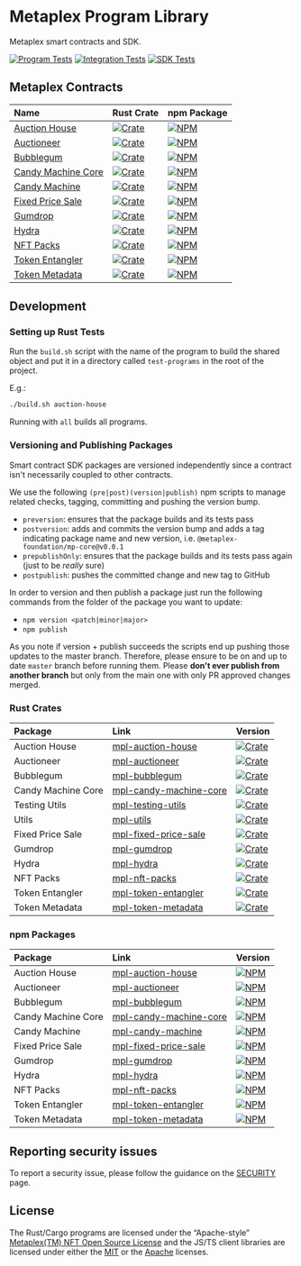 # Metaplex Program Library

Metaplex smart contracts and SDK.

[![Program Tests](https://github.com/metaplex-foundation/metaplex-program-library/actions/workflows/program.yml/badge.svg)](https://github.com/metaplex-foundation/metaplex-program-library/actions/workflows/program.yml)
[![Integration Tests](https://github.com/metaplex-foundation/metaplex-program-library/actions/workflows/integration.yml/badge.svg)](https://github.com/metaplex-foundation/metaplex-program-library/actions/workflows/integration.yml)
[![SDK Tests](https://github.com/metaplex-foundation/metaplex-program-library/actions/workflows/sdk.yml/badge.svg)](https://github.com/metaplex-foundation/metaplex-program-library/actions/workflows/sdk.yml)

## Metaplex Contracts

| Name                                       | Rust Crate                                                                | npm Package                                                            |
| :----------------------------------------- | :------------------------------------------------------------------------ | ---------------------------------------------------------------------- |
| [Auction House](./auction-house)           | [![Crate][mpl-auction-house-img-long]][mpl-auction-house-crate]           | [![NPM][mpl-auction-house-nimg-long]][mpl-auction-house-npm]           |
| [Auctioneer](./auctioneer)                 | [![Crate][mpl-auctioneer-img-long]][mpl-auctioneer-crate]                 | [![NPM][mpl-auctioneer-nimg-long]][mpl-auctioneer-npm]                 |
| [Bubblegum](./bubblegum)                   | [![Crate][mpl-bubblegum-img-long]][mpl-bubblegum-crate]                   | [![NPM][mpl-bubblegum-nimg-long]][mpl-bubblegum-npm]                   |
| [Candy Machine Core](./candy-machine-core) | [![Crate][mpl-candy-machine-core-img-long]][mpl-candy-machine-core-crate] | [![NPM][mpl-candy-machine-core-nimg-long]][mpl-candy-machine-core-npm] |
| [Candy Machine](./candy-machine)           | [![Crate][mpl-candy-machine-img-long]][mpl-candy-machine-crate]           | [![NPM][mpl-candy-machine-nimg-long]][mpl-candy-machine-npm]           |
| [Fixed Price Sale](./fixed-price-sale)     | [![Crate][mpl-fixed-price-sale-img-long]][mpl-fixed-price-sale-crate]     | [![NPM][mpl-fixed-price-sale-nimg-long]][mpl-fixed-price-sale-npm]     |
| [Gumdrop](./gumdrop)                       | [![Crate][mpl-gumdrop-img-long]][mpl-gumdrop-crate]                       | [![NPM][mpl-gumdrop-nimg-long]][mpl-gumdrop-npm]                       |
| [Hydra](./hydra)                           | [![Crate][mpl-hydra-img-long]][mpl-hydra-crate]                           | [![NPM][mpl-hydra-nimg-long]][mpl-hydra-npm]                           |
| [NFT Packs](./nft-packs)                   | [![Crate][mpl-nft-packs-img-long]][mpl-nft-packs-crate]                   | [![NPM][mpl-nft-packs-nimg-long]][mpl-nft-packs-npm]                   |
| [Token Entangler](./token-entangler)       | [![Crate][mpl-token-entangler-img-long]][mpl-token-entangler-crate]       | [![NPM][mpl-token-entangler-nimg-long]][mpl-token-entangler-npm]       |
| [Token Metadata](./token-metadata)         | [![Crate][mpl-token-metadata-img-long]][mpl-token-metadata-crate]         | [![NPM][mpl-token-metadata-nimg-long]][mpl-token-metadata-npm]         |

## Development

### Setting up Rust Tests

Run the `build.sh` script with the name of the program to build the shared object and put it in a
directory called `test-programs` in the root of the project.

E.g.:

```bash
./build.sh auction-house
```

Running with `all` builds all programs.

### Versioning and Publishing Packages

Smart contract SDK packages are versioned independently since a contract isn't necessarily coupled
to other contracts.

We use the following `(pre|post)(version|publish)` npm scripts to manage related checks, tagging,
committing and pushing the version bump.

- `preversion`: ensures that the package builds and its tests pass
- `postversion`: adds and commits the version bump and adds a tag indicating package name and new
  version, i.e. `@metaplex-foundation/mp-core@v0.0.1`
- `prepublishOnly`: ensures that the package builds and its tests pass again (just to be _really_
  sure)
- `postpublish`: pushes the committed change and new tag to GitHub

In order to version and then publish a package just run the following commands from the folder of
the package you want to update:

- `npm version <patch|minor|major>`
- `npm publish`

As you note if version + publish succeeds the scripts end up pushing those updates to the master
branch. Therefore, please ensure to be on and up to date `master` branch before running them. Please
**don't ever publish from another branch** but only from the main one with only PR approved changes
merged.

### Rust Crates

| Package            | Link                                                   | Version                                                              |
| :----------------- | :----------------------------------------------------- | :------------------------------------------------------------------- |
| Auction House      | [mpl-auction-house][mpl-auction-house-crate]           | [![Crate][mpl-auction-house-img]][mpl-auction-house-crate]           |
| Auctioneer         | [mpl-auctioneer][mpl-auctioneer-crate]                 | [![Crate][mpl-auctioneer-img]][mpl-auctioneer-crate]                 |
| Bubblegum          | [mpl-bubblegum][mpl-bubblegum-crate]                   | [![Crate][mpl-bubblegum-img]][mpl-bubblegum-crate]                   |
| Candy Machine Core | [mpl-candy-machine-core][mpl-candy-machine-core-crate] | [![Crate][mpl-candy-machine-core-img]][mpl-candy-machine-core-crate] |
| Testing Utils      | [mpl-testing-utils][mpl-testing-utils-crate]           | [![Crate][mpl-testing-utils-img]][mpl-testing-utils-crate]           |
| Utils              | [mpl-utils][mpl-utils-crate]                           | [![Crate][mpl-utils-img]][mpl-utils-crate]                           |
| Fixed Price Sale   | [mpl-fixed-price-sale][mpl-fixed-price-sale-crate]     | [![Crate][mpl-fixed-price-sale-img]][mpl-fixed-price-sale-crate]     |
| Gumdrop            | [mpl-gumdrop][mpl-gumdrop-crate]                       | [![Crate][mpl-gumdrop-img]][mpl-gumdrop-crate]                       |
| Hydra              | [mpl-hydra][mpl-hydra-crate]                           | [![Crate][mpl-hydra-img]][mpl-hydra-crate]                           |
| NFT Packs          | [mpl-nft-packs][mpl-nft-packs-crate]                   | [![Crate][mpl-nft-packs-img]][mpl-nft-packs-crate]                   |
| Token Entangler    | [mpl-token-entangler][mpl-token-entangler-crate]       | [![Crate][mpl-token-entangler-img]][mpl-token-entangler-crate]       |
| Token Metadata     | [mpl-token-metadata][mpl-token-metadata-crate]         | [![Crate][mpl-token-metadata-img]][mpl-token-metadata-crate]         |

### npm Packages

| Package            | Link                                                 | Version                                                           |
| :----------------- | :--------------------------------------------------- | :---------------------------------------------------------------- |
| Auction House      | [mpl-auction-house][mpl-auction-house-npm]           | [![NPM][mpl-auction-house-nimg]][mpl-auction-house-npm]           |
| Auctioneer         | [mpl-auctioneer][mpl-auctioneer-npm]                 | [![NPM][mpl-auctioneer-nimg]][mpl-auctioneer-npm]                 |
| Bubblegum          | [mpl-bubblegum][mpl-bubblegum-npm]                   | [![NPM][mpl-bubblegum-nimg]][mpl-bubblegum-npm]                   |
| Candy Machine Core | [mpl-candy-machine-core][mpl-candy-machine-core-npm] | [![NPM][mpl-candy-machine-core-nimg]][mpl-candy-machine-core-npm] |
| Candy Machine      | [mpl-candy-machine][mpl-candy-machine-npm]           | [![NPM][mpl-candy-machine-nimg]][mpl-candy-machine-npm]           |
| Fixed Price Sale   | [mpl-fixed-price-sale][mpl-fixed-price-sale-npm]     | [![NPM][mpl-fixed-price-sale-nimg]][mpl-fixed-price-sale-npm]     |
| Gumdrop            | [mpl-gumdrop][mpl-gumdrop-npm]                       | [![NPM][mpl-gumdrop-nimg]][mpl-gumdrop-npm]                       |
| Hydra              | [mpl-hydra][mpl-hydra-npm]                           | [![NPM][mpl-hydra-nimg]][mpl-hydra-npm]                           |
| NFT Packs          | [mpl-nft-packs][mpl-nft-packs-npm]                   | [![NPM][mpl-nft-packs-nimg]][mpl-nft-packs-npm]                   |
| Token Entangler    | [mpl-token-entangler][mpl-token-entangler-npm]       | [![NPM][mpl-token-entangler-nimg]][mpl-token-entangler-npm]       |
| Token Metadata     | [mpl-token-metadata][mpl-token-metadata-npm]         | [![NPM][mpl-token-metadata-nimg]][mpl-token-metadata-npm]         |

## Reporting security issues

To report a security issue, please follow the guidance on the [SECURITY](.github/SECURITY.md) page.

## License

The Rust/Cargo programs are licensed under the “Apache-style” [Metaplex(TM) NFT Open Source
License][metaplex-nft-license] and the JS/TS client libraries are licensed under either the
[MIT][mit-license] or the [Apache][apache-license] licenses.

<!-- ===================================== -->
<!-- Links for badges and such shown above -->
<!-- Please add any links you add to the   -->
<!-- readme here instead of inlining them  -->
<!-- ===================================== -->

<!-- Workflow Status Badges -->

[integration-tests-yml]:
  https://github.com/metaplex-foundation/metaplex-program-library/actions/workflows/integration.yml
[integration-tests-svg]:
  https://github.com/metaplex-foundation/metaplex-program-library/actions/workflows/integration.yml/badge.svg
[program-tests-yml]:
  https://github.com/metaplex-foundation/metaplex-program-library/actions/workflows/program.yml
[program-tests-svg]:
  https://github.com/metaplex-foundation/metaplex-program-library/actions/workflows/program.yml/badge.svg
[sdk-tests-yml]:
  https://github.com/metaplex-foundation/metaplex-program-library/actions/workflows/sdk.yml
[sdk-tests-svg]:
  https://github.com/metaplex-foundation/metaplex-program-library/actions/workflows/sdk.yml/badge.svg

<!-- Crates -->

[mpl-auction-house-crate]: https://crates.io/crates/mpl-auction-house
[mpl-auctioneer-crate]: https://crates.io/crates/mpl-auctioneer
[mpl-bubblegum-crate]: https://crates.io/crates/mpl-bubblegum
[mpl-candy-machine-core-crate]: https://crates.io/crates/mpl-candy-machine-core
[mpl-candy-machine-crate]: https://crates.io/crates/mpl-candy-machine
[mpl-fixed-price-sale-crate]: https://crates.io/crates/mpl-fixed-price-sale
[mpl-utils-crate]: https://crates.io/crates/mpl-utils
[mpl-testing-utils-crate]: https://crates.io/crates/mpl-testing-utils
[mpl-gumdrop-crate]: https://crates.io/crates/mpl-gumdrop
[mpl-hydra-crate]: https://crates.io/crates/mpl-hydra
[mpl-nft-packs-crate]: https://crates.io/crates/mpl-nft-packs
[mpl-token-entangler-crate]: https://crates.io/crates/mpl-token-entangler
[mpl-token-metadata-crate]: https://crates.io/crates/mpl-token-metadata
[mpl-auction-house-img-long]:
  https://img.shields.io/crates/v/mpl-auction-house?label=crates.io%20%7C%20mpl-auction-house&logo=rust
[mpl-auction-house-img]: https://img.shields.io/crates/v/mpl-auction-house?logo=rust
[mpl-auctioneer-img-long]:
  https://img.shields.io/crates/v/mpl-auctioneer?label=crates.io%20%7C%20mpl-auctioneer&logo=rust
[mpl-auctioneer-img]: https://img.shields.io/crates/v/mpl-auctioneer?logo=rust
[mpl-bubblegum-img-long]:
  https://img.shields.io/crates/v/mpl-bubblegum?label=crates.io%20%7C%20mpl-bubblegum&logo=rust
[mpl-bubblegum-img]: https://img.shields.io/crates/v/mpl-bubblegum?logo=rust
[mpl-candy-machine-core-img-long]:
  https://img.shields.io/crates/v/mpl-candy-machine-core?label=crates.io%20%7C%20mpl-candy-machine-core&logo=rust
[mpl-candy-machine-core-img]: https://img.shields.io/crates/v/mpl-candy-machine-core?logo=rust
[mpl-candy-machine-img-long]:
  https://img.shields.io/crates/v/mpl-candy-machine?label=crates.io%20%7C%20mpl-candy-machine&logo=rust
[mpl-candy-machine-img]: https://img.shields.io/crates/v/mpl-candy-machine?logo=rust
[mpl-fixed-price-sale-img-long]:
  https://img.shields.io/crates/v/mpl-fixed-price-sale?label=crates.io%20%7C%20mpl-fixed-price-sale&logo=rust
[mpl-fixed-price-sale-img]: https://img.shields.io/crates/v/mpl-fixed-price-sale?logo=rust
[mpl-utils-img-long]:
  https://img.shields.io/crates/v/mpl-utils?label=crates.io%20%7C%20mpl-utils&logo=rust
[mpl-utils-img]: https://img.shields.io/crates/v/mpl-utils?logo=rust
[mpl-testing-utils-img-long]:
  https://img.shields.io/crates/v/mpl-testing-utils?label=crates.io%20%7C%20mpl-testing-utils&logo=rust
[mpl-testing-utils-img]: https://img.shields.io/crates/v/mpl-testing-utils?logo=rust
[mpl-gumdrop-img-long]:
  https://img.shields.io/crates/v/mpl-gumdrop?label=crates.io%20%7C%20mpl-gumdrop&logo=rust
[mpl-gumdrop-img]: https://img.shields.io/crates/v/mpl-gumdrop?logo=rust
[mpl-hydra-img-long]:
  https://img.shields.io/crates/v/mpl-hydra?label=crates.io%20%7C%20mpl-hydra&logo=rust
[mpl-hydra-img]: https://img.shields.io/crates/v/mpl-hydra?logo=rust
[mpl-nft-packs-img-long]:
  https://img.shields.io/crates/v/mpl-nft-packs?label=crates.io%20%7C%20mpl-nft-packs&logo=rust
[mpl-nft-packs-img]: https://img.shields.io/crates/v/mpl-nft-packs?logo=rust
[mpl-token-entangler-img-long]:
  https://img.shields.io/crates/v/mpl-token-entangler?label=crates.io%20%7C%20mpl-token-entangler&logo=rust
[mpl-token-entangler-img]: https://img.shields.io/crates/v/mpl-token-entangler?logo=rust
[mpl-token-metadata-img-long]:
  https://img.shields.io/crates/v/mpl-token-metadata?label=crates.io%20%7C%20mpl-token-metadata&logo=rust
[mpl-token-metadata-img]: https://img.shields.io/crates/v/mpl-token-metadata?logo=rust

<!-- NPM Packages -->

[mpl-auction-house-npm]: https://www.npmjs.com/package/@metaplex-foundation/mpl-auction-house
[mpl-auctioneer-npm]: https://www.npmjs.com/package/@metaplex-foundation/mpl-auctioneer
[mpl-bubblegum-npm]: https://www.npmjs.com/package/@metaplex-foundation/mpl-bubblegum
[mpl-candy-machine-core-npm]:
  https://www.npmjs.com/package/@metaplex-foundation/mpl-candy-machine-core
[mpl-candy-machine-npm]: https://www.npmjs.com/package/@metaplex-foundation/mpl-candy-machine
[mpl-fixed-price-sale-npm]: https://www.npmjs.com/package/@metaplex-foundation/mpl-fixed-price-sale
[mpl-core-npm]: https://www.npmjs.com/package/@metaplex-foundation/mpl-core
[mpl-gumdrop-npm]: https://www.npmjs.com/package/@metaplex-foundation/mpl-gumdrop
[mpl-hydra-npm]: https://www.npmjs.com/package/@metaplex-foundation/mpl-hydra
[mpl-nft-packs-npm]: https://www.npmjs.com/package/@metaplex-foundation/mpl-nft-packs
[mpl-token-entangler-npm]: https://www.npmjs.com/package/@metaplex-foundation/mpl-token-entangler
[mpl-token-metadata-npm]: https://www.npmjs.com/package/@metaplex-foundation/mpl-token-metadata
[mpl-auction-house-nimg-long]:
  https://img.shields.io/npm/v/@metaplex-foundation/mpl-auction-house?label=npm%20%7C%20mpl-auction-house&logo=typescript
[mpl-auction-house-nimg]:
  https://img.shields.io/npm/v/@metaplex-foundation/mpl-auction-house?logo=typescript
[mpl-auctioneer-nimg-long]:
  https://img.shields.io/npm/v/@metaplex-foundation/mpl-auctioneer?label=npm%20%7C%20mpl-auctioneer&logo=typescript
[mpl-auctioneer-nimg]:
  https://img.shields.io/npm/v/@metaplex-foundation/mpl-auctioneer?logo=typescript
[mpl-bubblegum-nimg-long]:
  https://img.shields.io/npm/v/@metaplex-foundation/mpl-bubblegum?label=npm%20%7C%20mpl-bubblegum&logo=typescript
[mpl-bubblegum-nimg]:
  https://img.shields.io/npm/v/@metaplex-foundation/mpl-bubblegum?logo=typescript
[mpl-candy-machine-core-nimg-long]:
  https://img.shields.io/npm/v/@metaplex-foundation/mpl-candy-machine-core?label=npm%20%7C%20mpl-candy-machine-core&logo=typescript
[mpl-candy-machine-core-nimg]:
  https://img.shields.io/npm/v/@metaplex-foundation/mpl-candy-machine-core?logo=typescript
[mpl-candy-machine-nimg-long]:
  https://img.shields.io/npm/v/@metaplex-foundation/mpl-candy-machine?label=npm%20%7C%20mpl-candy-machine&logo=typescript
[mpl-candy-machine-nimg]:
  https://img.shields.io/npm/v/@metaplex-foundation/mpl-candy-machine?logo=typescript
[mpl-fixed-price-sale-nimg-long]:
  https://img.shields.io/npm/v/@metaplex-foundation/mpl-fixed-price-sale?label=npm%20%7C%20mpl-fixed-price-sale&logo=typescript
[mpl-fixed-price-sale-nimg]:
  https://img.shields.io/npm/v/@metaplex-foundation/mpl-fixed-price-sale?logo=typescript
[mpl-gumdrop-nimg-long]:
  https://img.shields.io/npm/v/@metaplex-foundation/mpl-gumdrop?label=npm%20%7C%20mpl-gumdrop&logo=typescript
[mpl-gumdrop-nimg]: https://img.shields.io/npm/v/@metaplex-foundation/mpl-gumdrop?logo=typescript
[mpl-hydra-nimg-long]:
  https://img.shields.io/npm/v/@metaplex-foundation/mpl-hydra?label=npm%20%7C%20mpl-hydra&logo=typescript
[mpl-hydra-nimg]: https://img.shields.io/npm/v/@metaplex-foundation/mpl-hydra?logo=typescript
[mpl-nft-packs-nimg-long]:
  https://img.shields.io/npm/v/@metaplex-foundation/mpl-nft-packs?label=npm%20%7C%20mpl-nft-packs&logo=typescript
[mpl-nft-packs-nimg]:
  https://img.shields.io/npm/v/@metaplex-foundation/mpl-nft-packs?logo=typescript
[mpl-token-entangler-nimg-long]:
  https://img.shields.io/npm/v/@metaplex-foundation/mpl-token-entangler?label=npm%20%7C%20mpl-token-entangler&logo=typescript
[mpl-token-entangler-nimg]:
  https://img.shields.io/npm/v/@metaplex-foundation/mpl-token-entangler?logo=typescript
[mpl-token-metadata-nimg-long]:
  https://img.shields.io/npm/v/@metaplex-foundation/mpl-token-metadata?label=npm%20%7C%20mpl-token-metadata&logo=typescript
[mpl-token-metadata-nimg]:
  https://img.shields.io/npm/v/@metaplex-foundation/mpl-token-metadata?logo=typescript

<!-- Licenses -->

[metaplex-nft-license]:
  https://github.com/metaplex-foundation/metaplex-program-library/blob/master/LICENSE
[apache-license]: https://www.apache.org/licenses/LICENSE-2.0.txt
[mit-license]: https://www.mit.edu/~amini/LICENSE.md
